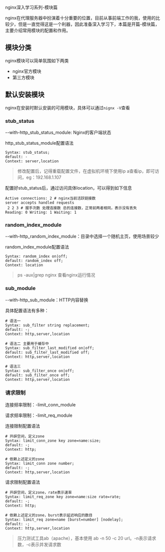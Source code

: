 nginx深入学习系列-模块篇

nginx在代理服务器中扮演着十分重要的位置，目前从事前端工作的我，使用的比较少，但是一直觉得这是一个利器，因此准备深入学习下，本篇是开篇-模块篇，主要介绍常用模块的配置和作用。

<!-- more -->
## 模块分类
nginx模块可以简单氛围如下两类
* nginx官方模块
* 第三方模块

## 默认安装模块
nginx在安装时默认安装的可用模块，具体可以通过`nignx -V`查看

### stub_status
--with-http_stub_status_module: Nginx的客户端状态

http_stub_status_module配置语法
```shell
Syntax: stub_status;
default: -
Context: server,location
```

> 修改配置后，记得重载配置文件，在虚拟机环境下使用ip a查看ip，即可访问，eg：192.168.1.107

配置好stub_status后，通过访问具体location，可以得到如下信息
```shell
Active connections: 2 # nginx当前活跃链接数
server accepts handled requests
 2 2 3 # 握手次数 处理连接数 总的连接数，正常前两者相同，表示没有丢失
Reading: 0 Writing: 1 Waiting: 1 
```

### random_index_module
--with-http_random_index_module：目录中选择一个随机主页，使用场景较少

random_index_module配置语法
```shell
Syntax: random_index on|off;
default: random_index off;
Context: location
```

> ps -aux|grep nginx 查看nginx运行情况

### sub_module
--with-http_sub_module：HTTP内容替换

具体配置语法有多种：
```shell
# 语法一
Syntax: sub_filter string replacement;
default: -;
Context: http,server,location

# 语法二 主要用于缓存中
Syntax: sub_filter_last_modified on|off;
default: sub_filter_last_modified off;
Context: http,server,location

# 语法三
Syntax: sub_filter_once on|off;
default: sub_filter_once off;
Context: http,server,location
```

### 请求限制
连接频率限制：-limit_conn_module

请求频率限制：-limit_req_module

连接限制配置语法
```shell
# 开辟空间，定义zone
Syntax: limit_conn_zone key zone=name:size;
default: -;
Context: http;

# 依赖上述定义的zone
Syntax: limit_conn zone number;
default: -;
Context: http,server,location
```

请求限制配置语法
```shell
# 开辟空间，定义zone，rate表示速率
Syntax: limit_req_zone key zone=name:size rate=rate;
default: -;
Context: http;

# 依赖上述定义的zone，burst表示延迟响应的数目
Syntax: limit_req zone=name [burst=number] [nodelay];
default: -;
Context: http,server,location
```

> 压力测试工具ab（apache），基本使用 ab -n 50 -c 20 url。-n表示请求数，-c表示并发请求数